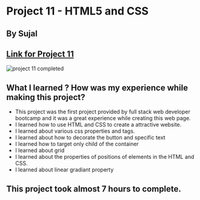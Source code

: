 # Project 11 - HTML5 and CSS 

## By Sujal

## [Link for Project 11](https://proj-11-fullstack.netlify.app/) 

![project 11 completed](./Screenshot_2.png)

## What I learned ? How was my experience while making this project?

- This project was the first project provided by full stack web developer bootcamp and it was a great experience while creating this web page.
- I learned how to use HTML and CSS to create a attractive website.
- I learned about various css properties and tags.
- I learned about how to decorate the button and specific text
- I learned how to target only child of the container
- I learned about grid 
- I learned about the properties of positions of elements in the HTML and CSS.
- I learned about linear gradiant property

## This project took almost 7 hours to complete.